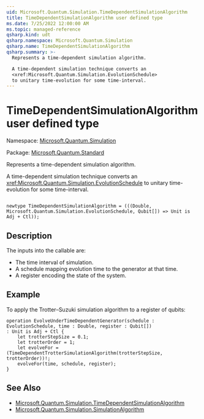 ```yaml
---
uid: Microsoft.Quantum.Simulation.TimeDependentSimulationAlgorithm
title: TimeDependentSimulationAlgorithm user defined type
ms.date: 7/25/2022 12:00:00 AM
ms.topic: managed-reference
qsharp.kind: udt
qsharp.namespace: Microsoft.Quantum.Simulation
qsharp.name: TimeDependentSimulationAlgorithm
qsharp.summary: >-
  Represents a time-dependent simulation algorithm.

  A time-dependent simulation technique converts an
  <xref:Microsoft.Quantum.Simulation.EvolutionSchedule>
  to unitary time-evolution for some time-interval.
---
```


# TimeDependentSimulationAlgorithm user defined type

Namespace: [Microsoft.Quantum.Simulation](xref:Microsoft.Quantum.Simulation)

Package: [Microsoft.Quantum.Standard](https://nuget.org/packages/Microsoft.Quantum.Standard)


Represents a time-dependent simulation algorithm.A time-dependent simulation technique converts an<xref:Microsoft.Quantum.Simulation.EvolutionSchedule>to unitary time-evolution for some time-interval.

```qsharp

newtype TimeDependentSimulationAlgorithm = (((Double, Microsoft.Quantum.Simulation.EvolutionSchedule, Qubit[]) => Unit is Adj + Ctl));
```



## Description

The inputs into the callable are:- The time interval of simulation.- A schedule mapping evolution time to the generator at that time.- A register encoding the state of the system.

## Example

To apply the Trotter–Suzuki simulation algorithm to a register ofqubits:```qsharpoperation EvolveUnderTimeDependentGenerator(schedule : EvolutionSchedule, time : Double, register : Qubit[]): Unit is Adj + Ctl {    let trotterStepSize = 0.1;    let trotterOrder = 1;    let evolveFor = (TimeDependentTrotterSimulationAlgorithm(trotterStepSize, trotterOrder))!;    evolveFor(time, schedule, register);}```

## See Also

- [Microsoft.Quantum.Simulation.TimeDependentSimulationAlgorithm](xref:Microsoft.Quantum.Simulation.TimeDependentSimulationAlgorithm)
- [Microsoft.Quantum.Simulation.SimulationAlgorithm](xref:Microsoft.Quantum.Simulation.SimulationAlgorithm)